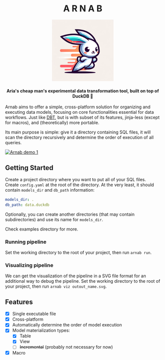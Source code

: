<h1 align="center">A R N A B</h1>

<p align="center">
  <img src="assets/arnab.png" width=200/>
</p>

<h4 align="center">
Aria's cheap man's experimental data transformation tool, built on top of DuckDB 🦆
</h4>

Arnab aims to offer a simple, cross-platform solution for organizing and executing data models, focusing on core functionalities essential for data workflows.
Just like [DBT](https://docs.getdbt.com/), but is with subset of its features, jinja-less (except for macros), and (theoretically) more portable.

Its main purpose is simple: give it a directory containing SQL files, it will scan the directory recursively and determine the order of execution of all queries.

[![Arnab demo 1](https://img.youtube.com/vi/CwmvRuyRLy8/0.jpg)](https://www.youtube.com/watch?v=CwmvRuyRLy8)


## Getting Started

Create a project directory where you want to put all of your SQL files.
Create `config.yaml` at the root of the directory.
At the very least, it should contain `models_dir` and `db_path` information:

```yaml
models_dir: .
db_path: data.duckdb
```

Optionally, you can create another directories (that may contain subdirectories) and use its name for `models_dir`.

Check examples directory for more.

### Running pipeline

Set the working directory to the root of your project, then run `arnab run`.

### Visualizing pipeline

We can get the visualization of the pipeline in a SVG file format for an additional way to debug the pipeline.
Set the working directory to the root of your project, then run `arnab viz outout_name.svg`.

## Features

- [x] Single executable file
- [x] Cross-platform
- [x] Automatically determine the order of model execution
- [x] Model materialization types:
    - [x] Table
    - [x] View
    - [ ] ~~Incremental~~ (probably not necessary for now)
- [x] Macro
